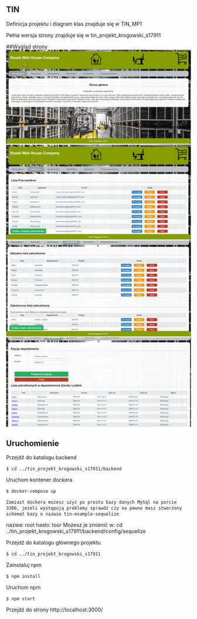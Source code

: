 ## TIN

Definicja projektu i diagram klas znajduje się w TIN_MP1

Pełna wersja strony znajduje się w tin_projekt_krogowski_s17911

##Wygląd strony
![Image](images/stronaGlowna.png)
![Image](images/stronaPracownicy.png)
![Image](images/stronaZatrudnienie.png)
![Image](images/stronaEdycjaDepartamentu.png)

## Uruchomienie
Przejdź do katalogu backend 
```
$ cd ../tin_projekt_krogowski_s17911/backend
```
Uruchom kontener dockera
```
$ docker-compose up
```
	Zamiast dockera możesz użyć po prostu bazy danych MySql na porcie 3306, jeżeli występują problemy sprawdź czy na pewno masz stworzony schemat bazy o nazwie tin-example-sequelize
nazwa: root hasło: toor
	Możesz je zmienić w: 
cd ../tin_projekt_krogowski_s17911/backend/config/sequelize

Przejdź do katalogu głównego projektu
```
$ cd ../tin_projekt_krogowski_s17911
```
Zainstaluj npm
```
$ npm install
```
Uruchom npm
```
$ npm start
```

Przejdź do strony 
http://localhost:3000/


